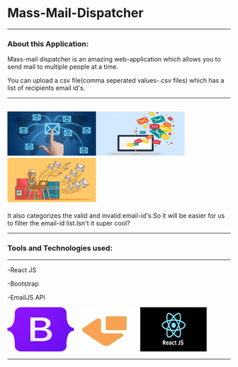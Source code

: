 #  **Mass-Mail-Dispatcher**

---
### **About this Application:**

Mass-mail dispatcher is an amazing web-application which allows you to send mail to multiple people at a time.

You can upload a csv file(comma seperated values-.csv files) which has a list of recipients email id's.

---
<img width="200"  height="100" src="/extras/mail1.jpg"/><img width="200"  height="100" src="/extras/mail2.webp"><img width="200"  height="100" src="/extras/mail3.png">
---


It also categorizes the valid and invalid email-id's.So it will be easier for us to filter the email-id list.Isn't it super cool?

---

### **Tools and Technologies used:**

---

  -React JS


 -Bootstrap


 -EmailJS API



<img width="150"  height="100" src="/extras/bootstrap.png"><img width="150"  height="100" src="/extras/emailjs.jpg"><img width="150"  height="100" src="/extras/react.png">

---

